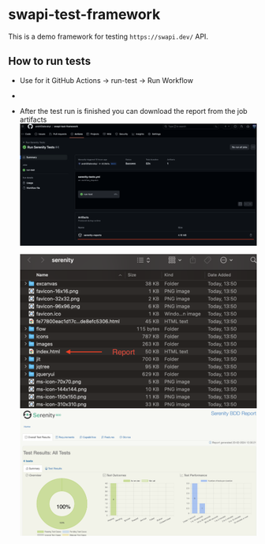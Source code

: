 # swapi-test-framework

This is a demo framework for testing `https://swapi.dev/` API.

## How to run tests

- Use for it GitHub Actions -> run-test -> Run Workflow
-
- After the test run is finished you can download the report from the job artifacts![src1.png](pic/src1.png)

  ![src2.png](pic/src2.png)![src3.png](pic/src3.png)
